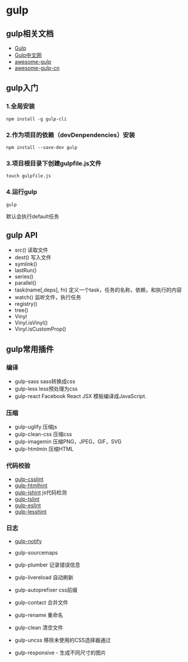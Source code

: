# gulp

## gulp相关文档

* [Gulp](https://gulpjs.com/)
* [Gulp中文网](https://www.gulpjs.com.cn/)
* [awesome-gulp](https://github.com/alferov/awesome-gulp)
* [awesome-gulp-cn](https://github.com/Pines-Cheng/awesome-gulp-cn)

## gulp入门

### 1.全局安装

```
npm install -g gulp-cli
```

### 2.作为项目的依赖（devDenpendencies）安装

```
npm install --save-dev gulp
```

### 3.项目根目录下创建gulpfile.js文件

```
touch gulpfile.js
```

### 4.运行gulp

```
gulp
```

默认会执行default任务

## gulp API

- src() 读取文件
- dest() 写入文件
- symlink()
- lastRun()
- series()
- parallel()
- task(name[,deps], fn) 定义一个task，任务的名称，依赖，和执行的内容
- watch() 监听文件，执行任务
- registry()
- tree()
- Vinyl
- Vinyl.isVinyl()
- Vinyl.isCustomProp()

## gulp常用插件

### 编译

* gulp-sass  sass转换成css
* gulp-less less预处理为css
* gulp-react   Facebook React JSX 模板编译成JavaScript.

### 压缩

* gulp-uglify 压缩js
* gulp-clean-css 压缩css
* gulp-imagemin     压缩PNG，JPEG，GIF，SVG
* gulp-htmlmin  压缩HTML

### 代码校验

* [gulp-csslint]()
* [gulp-htmlhint]()
* [gulp-jshint]() js代码检测
* [gulp-tslint]()
* [gulp-eslint]()
* [gulp-lesshint](https://github.com/lesshint/lesshint)

### 日志

* [gulp-notify](https://github.com/mikaelbr/gulp-notify)

* gulp-sourcemaps
* gulp-plumber   记录错误信息
* gulp-livereload     自动刷新
* gulp-autoprefixer  css前缀
* gulp-contact    合并文件
* gulp-rename   重命名
* gulp-clean  清空文件
* gulp-uncss   移除未使用的CSS选择器通过
* gulp-responsive - 生成不同尺寸的图片
